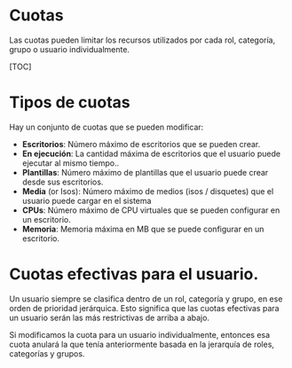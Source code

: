 <h1>Cuotas</h1>

Las cuotas pueden limitar los recursos utilizados por cada rol, categoría, grupo o usuario individualmente.

[TOC]

# Tipos de cuotas

Hay un conjunto de cuotas que se pueden modificar:

- **Escritorios**: Número máximo de escritorios que se pueden crear.
- **En ejecución**: La cantidad máxima de escritorios que el usuario puede ejecutar al mismo tiempo..
- **Plantillas**: Número máximo de plantillas que el usuario puede crear desde sus escritorios.
- **Media** (or Isos): Número máximo de medios (isos / disquetes) que el usuario puede cargar en el sistema
- **CPUs**: Número máximo de CPU virtuales que se pueden configurar en un escritorio.
- **Memoria**: Memoria máxima en MB que se puede configurar en un escritorio.

# Cuotas efectivas para el usuario.

Un usuario siempre se clasifica dentro de un rol, categoría y grupo, en ese orden de prioridad jerárquica. Esto significa que las cuotas efectivas para un usuario serán las más restrictivas de arriba a abajo.

Si modificamos la cuota para un usuario individualmente, entonces esa cuota anulará la que tenía anteriormente basada en la jerarquía de roles, categorías y grupos.
